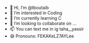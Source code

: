 - 👋 Hi, I’m @tboutaib
- 👀 I’m interested in Coding   
- 🌱 I’m currently learning C
- 💞️ I’m looking to collaborate on ...
- 📫 You can text me in ig taha__yassir
- 😄 Pronouns: FEKAKeLZ7AYLee

<!---
tboutaib/tboutaib is a ✨ special ✨ repository because its `README.md` (this file) appears on your GitHub profile.
You can click the Preview link to take a look at your changes.
--->
